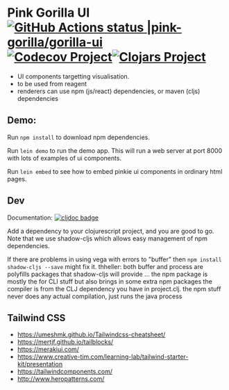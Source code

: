 # Pink Gorilla UI [![GitHub Actions status |pink-gorilla/gorilla-ui](https://github.com/pink-gorilla/gorilla-ui/workflows/CI/badge.svg)](https://github.com/pink-gorilla/gorilla-ui/actions?workflow=CI)[![Codecov Project](https://codecov.io/gh/pink-gorilla/gorilla-ui/branch/master/graph/badge.svg)](https://codecov.io/gh/pink-gorilla/gorilla-ui)[![Clojars Project](https://img.shields.io/clojars/v/org.pinkgorilla/gorilla-ui.svg)](https://clojars.org/org.pinkgorilla/gorilla-ui) 

- UI components targetting visualisation.
- to be used from reagent
- renderers can use npm (js/react) dependencies, or
  maven (cljs) dependencies

## Demo:

Run `npm install` to download npm dependencies.

Run `lein demo` to run the demo app. This will run a web server at port 8000 with lots of examples of ui components.

Run `lein embed` to see how to embed pinkie ui components in ordinary html pages.


## Dev

Documentation: [![cljdoc badge](https://cljdoc.org/badge/org.pinkgorilla/gorilla-ui)](https://cljdoc.org/d/org.pinkgorilla/gorilla-ui/CURRENT)

Add a dependency to your clojurescript project, and you are good to go. Note that we use shadow-cljs which allows easy management of npm dependencies.

If there are problems in using vega with errors to "buffer" then `npm install shadow-cljs --save` might fix it. thheller: both buffer and process are polyfills packages that shadow-cljs will provide ... the npm package is mostly the for CLI stuff but also brings in some extra npm packages
the compiler is from the CLJ dependency you have in project.clj.
the npm stuff never does any actual compilation, just runs the java process

## Tailwind CSS

- https://umeshmk.github.io/Tailwindcss-cheatsheet/
- https://mertjf.github.io/tailblocks/
- https://merakiui.com/
- https://www.creative-tim.com/learning-lab/tailwind-starter-kit/presentation
- https://tailwindcomponents.com/
- http://www.heropatterns.com/
